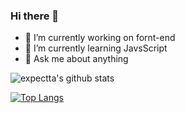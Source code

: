 ### Hi there 👋

- 🔭 I’m currently working on fornt-end 
- 🌱 I’m currently learning JavsScript
- 💬 Ask me about anything

![expectta's github stats](https://github-readme-stats.vercel.app/api?username=expectta&show_icons=true&theme=radical)

[![Top Langs](https://github-readme-stats.vercel.app/api/top-langs/?username=expectta&layout=compact)](https://github.com/anuraghazra/github-readme-stats)


